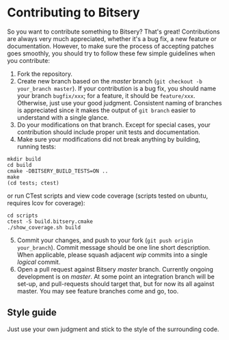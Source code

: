 # Contributing to Bitsery

So you want to contribute something to Bitsery? That's great!
Contributions are always very much appreciated, whether it's a bug fix, a new feature or documentation.
However, to make sure the process of accepting patches goes smoothly, you should try to follow these few simple guidelines when
you contribute:

1. Fork the repository.
2. Create new branch based on the *master* branch (`git checkout -b your_branch master`). If your contribution is a bug fix, you should name your branch `bugfix/xxx`; for a feature, it should be `feature/xxx`. Otherwise, just use your good judgment. Consistent naming of branches is appreciated since it makes the output of `git branch` easier to understand with a single glance.
3. Do your modifications on that branch. Except for special cases, your contribution should include proper unit tests and documentation.
4. Make sure your modifications did not break anything by building, running tests:
  ```shell
  mkdir build
  cd build
  cmake -DBITSERY_BUILD_TESTS=ON ..
  make
  (cd tests; ctest)
  ```
  or run CTest scripts and view code coverage (scripts tested on ubuntu, requires lcov for coverage):
  ```shell
  cd scripts
  ctest -S build.bitsery.cmake
  ./show_coverage.sh build
  ```
5. Commit your changes, and push to your fork (`git push origin your_branch`). Commit message should be one line short description. When applicable, please squash adjacent *wip* commits into a single *logical* commit.
6. Open a pull request against Bitsery *master* branch. Currently ongoing development is on *master*. At some point an integration branch will be set-up, and pull-requests should target that, but for now its all against master. You may see feature branches come and go, too.


## Style guide

Just use your own judgment and stick to the style of the surrounding code.